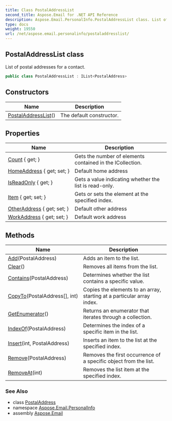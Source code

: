 ```yaml
---
title: Class PostalAddressList
second_title: Aspose.Email for .NET API Reference
description: Aspose.Email.PersonalInfo.PostalAddressList class. List of postal addresses for a contact
type: docs
weight: 19550
url: /net/aspose.email.personalinfo/postaladdresslist/
---
```

## PostalAddressList class

List of postal addresses for a contact.

```csharp
public class PostalAddressList : IList<PostalAddress>
```

## Constructors

| Name | Description |
| --- | --- |
| [PostalAddressList](postaladdresslist/)() | The default constructor. |

## Properties

| Name | Description |
| --- | --- |
| [Count](../../aspose.email.personalinfo/postaladdresslist/count/) { get; } | Gets the number of elements contained in the ICollection. |
| [HomeAddress](../../aspose.email.personalinfo/postaladdresslist/homeaddress/) { get; set; } | Default home address |
| [IsReadOnly](../../aspose.email.personalinfo/postaladdresslist/isreadonly/) { get; } | Gets a value indicating whether the list is read-only. |
| [Item](../../aspose.email.personalinfo/postaladdresslist/item/) { get; set; } | Gets or sets the element at the specified index. |
| [OtherAddress](../../aspose.email.personalinfo/postaladdresslist/otheraddress/) { get; set; } | Default other address |
| [WorkAddress](../../aspose.email.personalinfo/postaladdresslist/workaddress/) { get; set; } | Default work address |

## Methods

| Name | Description |
| --- | --- |
| [Add](../../aspose.email.personalinfo/postaladdresslist/add/)(PostalAddress) | Adds an item to the list. |
| [Clear](../../aspose.email.personalinfo/postaladdresslist/clear/)() | Removes all items from the list. |
| [Contains](../../aspose.email.personalinfo/postaladdresslist/contains/)(PostalAddress) | Determines whether the list contains a specific value. |
| [CopyTo](../../aspose.email.personalinfo/postaladdresslist/copyto/)(PostalAddress[], int) | Copies the elements to an array, starting at a particular array index. |
| [GetEnumerator](../../aspose.email.personalinfo/postaladdresslist/getenumerator/)() | Returns an enumerator that iterates through a collection. |
| [IndexOf](../../aspose.email.personalinfo/postaladdresslist/indexof/)(PostalAddress) | Determines the index of a specific item in the list. |
| [Insert](../../aspose.email.personalinfo/postaladdresslist/insert/)(int, PostalAddress) | Inserts an item to the list at the specified index. |
| [Remove](../../aspose.email.personalinfo/postaladdresslist/remove/)(PostalAddress) | Removes the first occurrence of a specific object from the list. |
| [RemoveAt](../../aspose.email.personalinfo/postaladdresslist/removeat/)(int) | Removes the list item at the specified index. |

### See Also

* class [PostalAddress](../postaladdress/)
* namespace [Aspose.Email.PersonalInfo](../../aspose.email.personalinfo/)
* assembly [Aspose.Email](../../)


